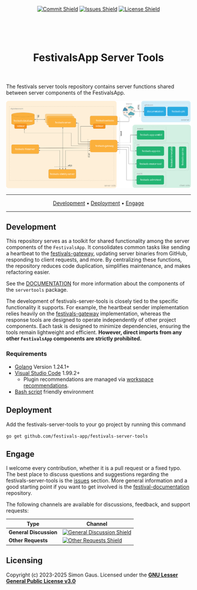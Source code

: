 <p align="center">
   <a href="https://github.com/festivals-app/festivals-server-tools/commits/" title="Last Commit">
   <img src="https://img.shields.io/github/last-commit/festivals-app/festivals-server-tools?style=flat" alt="Commit Shield"></a>
   <a href="https://github.com/festivals-app/festivals-server-tools/issues" title="Open Issues">
   <img src="https://img.shields.io/github/issues/festivals-app/festivals-server-tools?style=flat" alt="Issues Shield"></a>
   <a href="./LICENSE" title="License">
   <img src="https://img.shields.io/github/license/festivals-app/festivals-server-tools.svg" alt="License Shield"></a>
</p>

<h1 align="center">
  <br/><br/>
    FestivalsApp Server Tools
  <br/><br/>
</h1>

The festivals server tools repository contains server functions shared between server components of the FestivalsApp.

![Figure 1: Architecture Overview Highlighted](https://github.com/Festivals-App/festivals-documentation/blob/main/images/architecture/export/architecture_overview.svg "Figure 1: Architecture Overview")

<hr/>
<p align="center">
  <a href="#development">Development</a> •
  <a href="#deployment">Deployment</a> •
  <a href="#engage">Engage</a>
</p>
<hr/>

## Development

This repository serves as a toolkit for shared functionality among the server components of the `FestivalsApp`.
It consolidates common tasks like sending a heartbeat to the [festivals-gateway](https://github.com/Festivals-App/festivals-gateway),
updating server binaries from GitHub, responding to client requests, and more. By centralizing these functions,
the repository reduces code duplication, simplifies maintenance, and makes refactoring easier.

See the [DOCUMENTATION](DOCUMENTATION.md) for more information about the components of the `servertools` package.

The development of festivals-server-tools is closely tied to the specific functionality it supports.
For example, the heartbeat sender implementation relies heavily on the [festivals-gateway](https://github.com/Festivals-App/festivals-gateway)
implementation, whereas the response tools are designed to operate independently of other project components.
Each task is designed to minimize dependencies, ensuring the tools remain lightweight and efficient.
**However, direct imports from any other `FestivalsApp` components are strictly prohibited.**

### Requirements

- [Golang](https://go.dev/) Version 1.24.1+
- [Visual Studio Code](https://code.visualstudio.com/download) 1.99.2+
  - Plugin recommendations are managed via [workspace recommendations](https://code.visualstudio.com/docs/editor/extension-marketplace#_recommended-extensions).
- [Bash script](https://en.wikipedia.org/wiki/Bash_(Unix_shell)) friendly environment

## Deployment

Add the festivals-server-tools to your go project by running this command

`go get github.com/festivals-app/festivals-server-tools`

## Engage

I welcome every contribution, whether it is a pull request or a fixed typo. The best place to discuss questions and
suggestions regarding the festivals-server-tools is the [issues](https://github.com/festivals-app/festivals-server-tools/issues/) section.
More general information and a good starting point if you want to get involved is
the [festival-documentation](https://github.com/Festivals-App/festivals-documentation) repository.

The following channels are available for discussions, feedback, and support requests:

| Type                     | Channel                                                |
| ------------------------ | ------------------------------------------------------ |
| **General Discussion**   | <a href="https://github.com/festivals-app/festivals-documentation/issues/new/choose" title="General Discussion"><img src="https://img.shields.io/github/issues/festivals-app/festivals-documentation/question.svg?style=flat-square" alt="General Discussion Shield"></a> </a>   |
| **Other Requests**    | <a href="mailto:simon@festivalsapp.org" title="Email me"><img src="https://img.shields.io/badge/email-Simon-green?logo=mail.ru&style=flat-square&logoColor=white" alt="Other Requests Shield"></a>   |

## Licensing

Copyright (c) 2023-2025 Simon Gaus. Licensed under the [**GNU Lesser General Public License v3.0**](./LICENSE)
